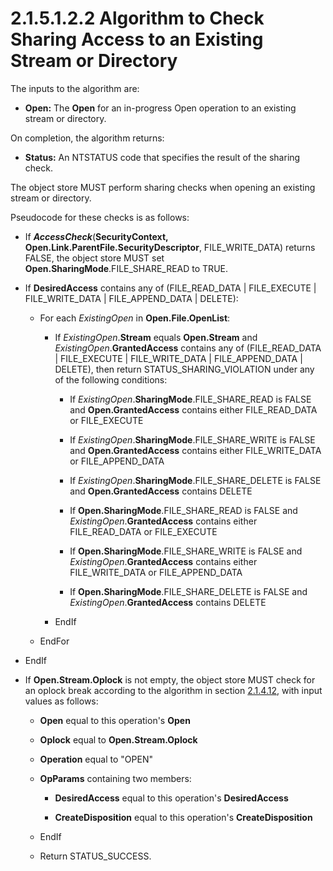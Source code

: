 <html dir="LTR" xmlns:mshelp="http://msdn.microsoft.com/mshelp" xmlns:ddue="http://ddue.schemas.microsoft.com/authoring/2003/5" xmlns:xlink="http://www.w3.org/1999/xlink" xmlns:tool="http://www.microsoft.com/tooltip">
    <head>
        <meta http-equiv="Content-Type" content="text/html; CHARSET=utf-8"></meta>
        <meta name="save" content="history"></meta>
        <title>2.1.5.1.2.2 Algorithm to Check Sharing Access to an Existing Stream or Directory</title>
        <xml>
            <mshelp:toctitle title="2.1.5.1.2.2 Algorithm to Check Sharing Access to an Existing Stream or Directory"></mshelp:toctitle>
            <mshelp:rltitle title="[MS-FSA]: Algorithm to Check Sharing Access to an Existing Stream or Directory"></mshelp:rltitle>
            <mshelp:keyword index="A" term="8c0e3f4f-0729-49f4-a14d-7f7add593819"></mshelp:keyword>
            <mshelp:attr name="DCSext.ContentType" value="open specification"></mshelp:attr>
            <mshelp:attr name="AssetID" value="8c0e3f4f-0729-49f4-a14d-7f7add593819"></mshelp:attr>
            <mshelp:attr name="TopicType" value="kbRef"></mshelp:attr>
            <mshelp:attr name="DCSext.Title" value="[MS-FSA]: Algorithm to Check Sharing Access to an Existing Stream or Directory" />
        </xml>
    </head>
    <body>
        <div id="header">
            <h1 class="heading">2.1.5.1.2.2 Algorithm to Check Sharing Access to an Existing Stream or Directory</h1>
        </div>
        <div id="mainSection">
            <div id="mainBody">
                <div id="allHistory" class="saveHistory"></div>
                <div id="sectionSection0" class="section" name="collapseableSection">
                    

<p>The inputs to the algorithm are:</p>

<ul><li><p><span><span> 
</span></span><b>Open:</b> The <b>Open</b> for an in-progress Open operation to
an existing stream or directory.</p>

</li></ul><p>On completion, the algorithm returns:</p>

<ul><li><p><span><span> 
</span></span><b>Status:</b> An NTSTATUS code that specifies the result of the
sharing check.</p>

</li></ul><p>The object store MUST perform sharing checks when opening an
existing stream or directory.</p>

<p>Pseudocode for these checks is as follows:</p>

<ul><li><p><span><span> 
</span></span>If <b><i>AccessCheck</i></b>(<b>SecurityContext,</b> <b>Open.Link.ParentFile.SecurityDescriptor</b>,
FILE_WRITE_DATA) returns FALSE, the object store MUST set <b>Open.SharingMode</b>.FILE_SHARE_READ
to TRUE.</p>

</li><li><p><span><span> 
</span></span>If <b>DesiredAccess</b> contains any of (FILE_READ_DATA |
FILE_EXECUTE | FILE_WRITE_DATA | FILE_APPEND_DATA | DELETE):</p>

<ul><li><p><span><span>  </span></span>For
each <i>ExistingOpen</i> in <b>Open.File.OpenList</b>:</p>

<ul><li><p><span><span> 
</span></span>If <i>ExistingOpen</i>.<b>Stream</b> equals <b>Open.Stream</b>
and <i>ExistingOpen</i>.<b>GrantedAccess</b> contains any of (FILE_READ_DATA |
FILE_EXECUTE | FILE_WRITE_DATA | FILE_APPEND_DATA | DELETE), then return
STATUS_SHARING_VIOLATION under any of the following conditions:</p>

<ul><li><p><span><span> 
</span></span>If <i>ExistingOpen</i>.<b>SharingMode</b>.FILE_SHARE_READ is
FALSE and <b>Open.GrantedAccess</b> contains either FILE_READ_DATA or
FILE_EXECUTE</p>

</li><li><p><span><span> 
</span></span>If <i>ExistingOpen</i>.<b>SharingMode</b>.FILE_SHARE_WRITE is
FALSE and <b>Open.GrantedAccess</b> contains either FILE_WRITE_DATA or
FILE_APPEND_DATA</p>

</li><li><p><span><span> 
</span></span>If <i>ExistingOpen</i>.<b>SharingMode</b>.FILE_SHARE_DELETE is
FALSE and <b>Open.GrantedAccess</b> contains DELETE</p>

</li><li><p><span><span> 
</span></span>If <b>Open.SharingMode</b>.FILE_SHARE_READ is FALSE and <i>ExistingOpen</i>.<b>GrantedAccess</b>
contains either FILE_READ_DATA or FILE_EXECUTE</p>

</li><li><p><span><span> 
</span></span>If <b>Open.SharingMode</b>.FILE_SHARE_WRITE is FALSE and <i>ExistingOpen</i>.<b>GrantedAccess</b>
contains either FILE_WRITE_DATA or FILE_APPEND_DATA</p>

</li><li><p><span><span> 
</span></span>If <b>Open.SharingMode</b>.FILE_SHARE_DELETE is FALSE and <i>ExistingOpen</i>.<b>GrantedAccess</b>
contains DELETE</p>

</li></ul></li><li><p><span><span> 
</span></span>EndIf</p>

</li></ul></li><li><p><span><span>  </span></span>EndFor</p>

</li></ul></li><li><p><span><span> 
</span></span>EndIf</p>

</li><li><p><span><span> 
</span></span>If <b>Open.Stream.Oplock</b> is not empty, the object store MUST
check for an oplock break according to the algorithm in section <a href="306239fb-cb60-49fe-b293-df4d1a5f757a.md">2.1.4.12</a>, with input
values as follows:</p>

<ul><li><p><span><span>  </span></span><b>Open</b>
equal to this operation's <b>Open</b></p>

</li><li><p><span><span>  </span></span><b>Oplock</b>
equal to <b>Open.Stream.Oplock</b></p>

</li><li><p><span><span>  </span></span><b>Operation</b>
equal to &quot;OPEN&quot;</p>

</li><li><p><span><span>  </span></span><b>OpParams</b>
containing two members:</p>

<ul><li><p><span><span> 
</span></span><b>DesiredAccess</b> equal to this operation's <b>DesiredAccess</b></p>

</li><li><p><span><span> 
</span></span><b>CreateDisposition</b> equal to this operation's <b>CreateDisposition</b></p>

</li></ul></li><li><p><span><span>  </span></span>EndIf</p>

</li><li><p><span><span>  </span></span>Return
STATUS_SUCCESS.</p>

</li></ul></li></ul>
                </div>
            </div>
        </div>
    </body>
</html>